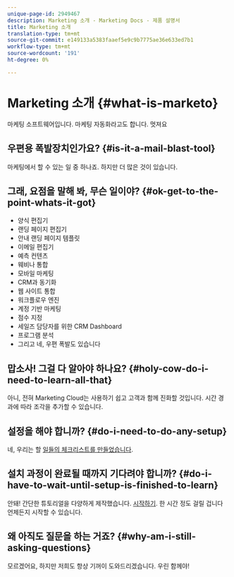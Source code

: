 ```yaml
---
unique-page-id: 2949467
description: Marketing 소개 - Marketing Docs - 제품 설명서
title: Marketing 소개
translation-type: tm+mt
source-git-commit: e149133a5383faaef5e9c9b7775ae36e633ed7b1
workflow-type: tm+mt
source-wordcount: '191'
ht-degree: 0%

---
```



# Marketing 소개 {#what-is-marketo}

마케팅 소프트웨어입니다. 마케팅 자동화라고도 합니다. 멋져요

## 우편용 폭발장치인가요? {#is-it-a-mail-blast-tool}

마케팅에서 할 수 있는 일 중 하나죠. 하지만 더 많은 것이 있습니다.

## 그래, 요점을 말해 봐, 무슨 일이야? {#ok-get-to-the-point-whats-it-got}

* 양식 편집기
* 랜딩 페이지 편집기
* 안내 랜딩 페이지 템플릿
* 이메일 편집기
* 예측 컨텐츠
* 웨비나 통합
* 모바일 마케팅
* CRM과 동기화
* 웹 사이트 통합
* 워크플로우 엔진
* 계정 기반 마케팅
* 점수 지정
* 세일즈 담당자를 위한 CRM Dashboard
* 프로그램 분석
* 그리고 네, 우편 폭발도 있습니다

## 맙소사! 그걸 다 알아야 하나요? {#holy-cow-do-i-need-to-learn-all-that}

아니, 전혀 Marketing Cloud는 사용하기 쉽고 고객과 함께 진화할 것입니다. 시간 경과에 따라 조각을 추가할 수 있습니다.

## 설정을 해야 합니까? {#do-i-need-to-do-any-setup}

네, 우리는 할 [일들의 체크리스트를 만들었습니다](/help/marketo/getting-started/setup-steps/setup-checklist.md).

## 설치 과정이 완료될 때까지 기다려야 합니까? {#do-i-have-to-wait-until-setup-is-finished-to-learn}

안돼! 간단한 튜토리얼을 다양하게 제작했습니다. [시작하기](/help/marketo/getting-started/quick-wins/get-set-up-and-add-a-person.md). 한 시간 정도 걸릴 겁니다 언제든지 시작할 수 있습니다.

## 왜 아직도 질문을 하는 거죠? {#why-am-i-still-asking-questions}

모르겠어요, 하지만 저희도 항상 기꺼이 도와드리겠습니다. 우린 함께야!
